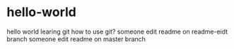 # hello-world
hello world
learing git
how to use git?
someone edit readme on readme-eidt branch
someone edit readme on master branch
